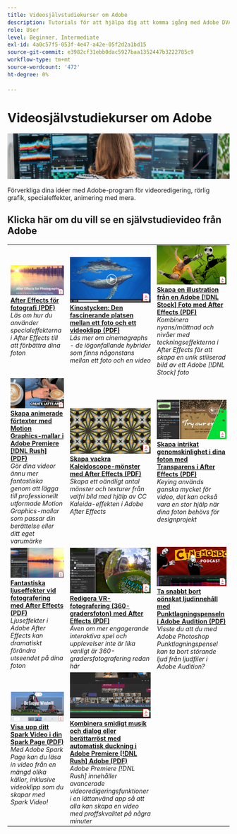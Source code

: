 ```yaml
---
title: Videosjälvstudiekurser om Adobe
description: Tutorials för att hjälpa dig att komma igång med Adobe DVA-produkter
role: User
level: Beginner, Intermediate
exl-id: 4a0c57f5-053f-4e47-a42e-05f2d2a1bd15
source-git-commit: e3982cf31ebb0dac5927baa1352447b3222785c9
workflow-type: tm+mt
source-wordcount: '472'
ht-degree: 0%

---
```


# Videosjälvstudiekurser om Adobe

![Creative Cloud Hero Image](../assets/CCEbanner-DVA.png)

Förverkliga dina idéer med Adobe-program för videoredigering, rörlig grafik, specialeffekter, animering med mera.

## Klicka här om du vill se en självstudievideo från Adobe

<table>
<tr>
 <td>
   <a href="assets/AfterEffectsforPhotography.pdf">
      <img alt="After Effects för fotografi" src="assets/AfterEffectsforPhotography.jpg" />
   </a>
    <div>
   <a href="assets/AfterEffectsforPhotography.pdf"><strong>After Effects för fotografi (PDF)</strong></a>
    </div>
    <em>Läs om hur du använder specialeffekterna i After Effects till att förbättra dina foton</em>
    <br>
  </td>
  <td>
   <a href="assets/CinemagraphsTheMesmerizingPlaceBetweenaPhotoandaVideo.pdf">
      <img alt="Kinostycken: Den fascinerande platsen mellan ett foto och en video" src="assets/CinemagraphsTheMesmerizingPlaceBetweenaPhotoandaVideo.jpg" />
   </a>
    <div>
   <a href="assets/CinemagraphsTheMesmerizingPlaceBetweenaPhotoandaVideo.pdf"><strong>Kinostycken: Den fascinerande platsen mellan ett foto och ett videoklipp (PDF)</strong></a>
    </div>
    <em>Läs mer om cinemagraphs - de iögonfallande hybrider som finns någonstans mellan ett foto och en video</em>
    <br>
  </td>
  <td>
   <a href="assets/CreateanIllustrationfromanAdobeStockPhotowithAfterEffects.pdf">
      <img alt="Skapa en illustration från en Adobe [!DNL Stock] Foto med After Effects" src="assets/CreateanIllustrationfromanAdobeStockPhotowithAfterEffects.jpg" />
   </a>
    <div>
   <a href="assets/CreateanIllustrationfromanAdobeStockPhotowithAfterEffects.pdf"><strong>Skapa en illustration från en Adobe [!DNL Stock] Foto med After Effects (PDF)</strong></a>
    </div>
    <em>Kombinera nyans/mättnad och nivåer med teckningseffekterna i After Effects för att skapa en unik stiliserad bild av ett Adobe [!DNL Stock] foto</em>
    <br>
  </td>
</tr>
<tr>
 <td>
   <a href="assets/CreateAnimatedTitlesUsingMotionGraphicsTemplatesinAdobePremiereRush.pdf">
      <img alt="Skapa animerade förtexter med Motion Graphics-mallar i Adobe Premiere [!DNL Rush]" src="assets/CreateAnimatedTitlesUsingMotionGraphicsTemplatesinAdobePremiereRush.jpg" />
   </a>
    <div>
   <a href="assets/CreateAnimatedTitlesUsingMotionGraphicsTemplatesinAdobePremiereRush.pdf"><strong>Skapa animerade förtexter med Motion Graphics-mallar i Adobe Premiere [!DNL Rush] (PDF)</strong></a>
    </div>
    <em>Gör dina videor ännu mer fantastiska genom att lägga till professionellt utformade Motion Graphics-mallar som passar din berättelse eller ditt eget varumärke</em>
    <br>
  </td>
  <td>
   <a href="assets/CreateBeautifulKaleidoscopePatternswithAfterEffects.pdf">
      <img alt="Skapa vackra Kaleidoscope-mönster med After Effects" src="assets/CreateBeautifulKaleidoscopePatternswithAfterEffects.jpg" />
   </a>
    <div>
   <a href="assets/CreateBeautifulKaleidoscopePatternswithAfterEffects.pdf"><strong>Skapa vackra Kaleidoscope-mönster med After Effects (PDF)</strong></a>
    </div>
    <em>Skapa ett oändligt antal mönster och texturer från valfri bild med hjälp av CC Kaleida-effekten i Adobe After Effects</em>
    <br>
  </td>
  <td>
   <a href="assets/CreateIntricateTransparencyinyourPhotographswithKeyinginAfterEffects.pdf">
      <img alt="Skapa intrikat genomskinlighet i dina foton med keying i After Effects" src="assets/CreateIntricateTransparencyinyourPhotographswithKeyinginAfterEffects.jpg" />
   </a>
    <div>
   <a href="assets/CreateIntricateTransparencyinyourPhotographswithKeyinginAfterEffects.pdf"><strong>Skapa intrikat genomskinlighet i dina foton med Transparens i After Effects (PDF)</strong></a>
    </div>
    <em>Keying används ganska mycket för video, det kan också vara en stor hjälp när dina foton behövs för designprojekt</em>
    <br>
  </td>
</tr>
<tr>
 <td>
   <a href="assets/DazzlingLightEffectsforPhotographywithAfterEffects.pdf">
      <img alt="Fantastiska ljuseffekter vid fotografering med After Effects" src="assets/DazzlingLightEffectsforPhotographywithAfterEffects.jpg" />
   </a>
    <div>
   <a href="assets/DazzlingLightEffectsforPhotographywithAfterEffects.pdf"><strong>Fantastiska ljuseffekter vid fotografering med After Effects (PDF)</strong></a>
    </div>
    <em>Ljuseffekter i Adobe After Effects kan dramatiskt förändra utseendet på dina foton</em>
    <br>
  </td>
  <td>
   <a href="assets/EditingVRPhotography360photoswithAfterEffects.pdf">
      <img alt="Redigera VR-fotografering (360-gradersfoton) med After Effects" src="assets/EditingVRPhotography360photoswithAfterEffects.jpg" />
   </a>
    <div>
   <a href="assets/EditingVRPhotography360photoswithAfterEffects.pdf"><strong>Redigera VR-fotografering (360-gradersfoton) med After Effects (PDF)</strong></a>
    </div>
    <em>Även om mer engagerande interaktiva spel och upplevelser inte är lika vanligt är 360-gradersfotografering redan här</em>
    <br>
  </td>
  <td>
   <a href="assets/QuicklyRemoveUnwantedAudioContentwiththeSpotHealingBrushinAdobeAudition.pdf">
      <img alt="Ta snabbt bort oönskat ljudinnehåll med Punktlagningspenseln i Adobe Audition" src="assets/QuicklyRemoveUnwantedAudioContentwiththeSpotHealingBrushinAdobeAudition.jpg" />
   </a>
    <div>
   <a href="assets/QuicklyRemoveUnwantedAudioContentwiththeSpotHealingBrushinAdobeAudition.pdf"><strong>Ta snabbt bort oönskat ljudinnehåll med Punktlagningspenseln i Adobe Audition (PDF)</strong></a>
    </div>
    <em>Visste du att du med Adobe Photoshop Punktlagningspensel kan ta bort störande ljud från ljudfiler i Adobe Audition?</em>
    <br>
  </td>
</tr>
<tr>
   <td>
   <a href="assets/ShowcaseyourSparkVideoinyourSparkPage.pdf">
      <img alt="Visa upp ditt Spark Video i din Spark Page" src="assets/ShowcaseyourSparkVideoinyourSparkPage.jpg" />
   </a>
    <div>
   <a href="assets/ShowcaseyourSparkVideoinyourSparkPage.pdf"><strong>Visa upp ditt Spark Video i din Spark Page (PDF)</strong></a>
    </div>
    <em>Med Adobe Spark Page kan du läsa in video från en mängd olika källor, inklusive videoklipp som du skapar med Spark Video!</em>
    <br>
  </td>
  <td>
   <a href="assets/SmoothlyCombineMusicandDialogueorNarrationwithAutoduckinginAdobePremiereRush.pdf">
      <img alt="Kombinera smidigt musik och dialog eller berättarröst med automatisk duckning i Adobe Premiere [!DNL Rush] Adobe" src="assets/SmoothlyCombineMusicandDialogueorNarrationwithAutoduckinginAdobePremiereRush.jpg" />
   </a>
    <div>
   <a href="assets/SmoothlyCombineMusicandDialogueorNarrationwithAutoduckinginAdobePremiereRush.pdf"><strong>Kombinera smidigt musik och dialog eller berättarröst med automatisk duckning i Adobe Premiere [!DNL Rush] Adobe (PDF)</strong></a>
    </div>
    <em>Adobe Premiere [!DNL Rush] innehåller avancerade videoredigeringsfunktioner i en lättanvänd app så att alla kan skapa en video med proffskvalitet på några minuter</em>
    <br>
  </td>
</tr>
</table>
